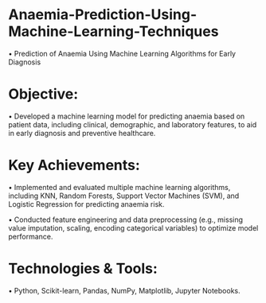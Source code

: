 # Anaemia-Prediction-Using-Machine-Learning-Techniques
•	Prediction of Anaemia Using Machine Learning Algorithms for Early Diagnosis

# Objective:

•	Developed a machine learning model for predicting anaemia based on patient data, including clinical, demographic, and laboratory features, to aid in early diagnosis and preventive healthcare.

# Key Achievements:

•	Implemented and evaluated multiple machine learning algorithms, including KNN, Random Forests, Support Vector Machines (SVM), and Logistic Regression for predicting anaemia risk.

•	Conducted feature engineering and data preprocessing (e.g., missing value imputation, scaling, encoding categorical variables) to optimize model performance.

	
# Technologies & Tools: 

•	Python, Scikit-learn, Pandas, NumPy, Matplotlib, Jupyter Notebooks.

